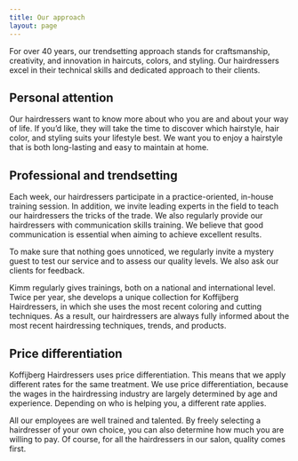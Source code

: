 ```yaml
---
title: Our approach
layout: page
---
```


For over 40 years, our trendsetting approach stands for craftsmanship, creativity, and innovation in haircuts, colors, and styling. Our hairdressers excel in their technical skills and dedicated approach to their clients.

## Personal attention

Our hairdressers want to know more about who you are and about your way of life. If you’d like, they will take the time to discover which hairstyle, hair color, and styling suits your lifestyle best. We want you to enjoy a hairstyle that is both long-lasting and easy to maintain at home.

## Professional and trendsetting

Each week, our hairdressers participate in a practice-oriented, in-house training session. In addition, we invite leading experts in the field to teach our hairdressers the tricks of the trade. We also regularly provide our hairdressers with communication skills training. We believe that good communication is essential when aiming to achieve excellent results.

To make sure that nothing goes unnoticed, we regularly invite a mystery guest to test our service and to assess our quality levels. We also ask our clients for feedback.

Kimm regularly gives trainings, both on a national and international level. Twice per year, she develops a unique collection for Koffijberg Hairdressers, in which she uses the most recent coloring and cutting techniques. As a result, our hairdressers are always fully informed about the most recent hairdressing techniques, trends, and products.

## Price differentiation

Koffijberg Hairdressers uses price differentiation. This means that we apply different rates for the same treatment. We use price differentiation, because the wages in the hairdressing industry are largely determined by age and experience. Depending on who is helping you, a different rate applies.

All our employees are well trained and talented. By freely selecting a hairdresser of your own choice, you can also determine how much you are willing to pay. Of course, for all the hairdressers in our salon, quality comes first. 
